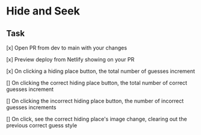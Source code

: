 # Hide and Seek

## Task

[x] Open PR from dev to main with your changes

[x] Preview deploy from Netlify showing on your PR

[x] On clicking a hiding place button, the total number of guesses increment

[] On clicking the correct hiding place button, the total number of correct guesses increment

[] On clicking the incorrect hiding place button, the number of incorrect guesses increments

[] On click, see the correct hiding place's image change, clearing out the previous correct guess style
